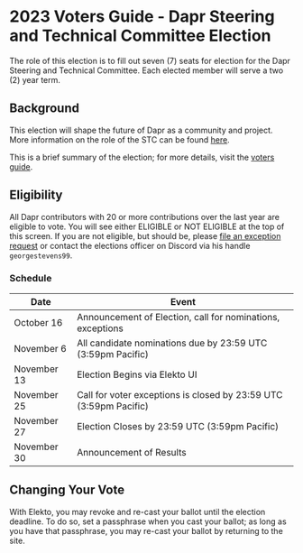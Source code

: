 # 2023 Voters Guide - Dapr Steering and Technical Committee Election

The role of this election is to fill out seven (7) seats for election for the Dapr Steering and Technical Committee.
Each elected member will serve a two (2) year term.  

## Background

This election will shape the future of Dapr as a community and project. More information on the role of the STC can be found [here](https://github.com/dapr/community/blob/master/steering-and-technical-committee-charter.md#charter).

This is a brief summary of the election; for more details, visit the [voters guide](voter-guide.md).

## Eligibility

All Dapr contributors with 20 or more contributions over the last year are eligible to vote. You will see either ELIGIBLE or NOT ELIGIBLE at the top of this screen. If you are not eligible, but should be, please [file an exception request](https://elekto.blacksmoke-b816ea16.eastus.azurecontainerapps.io/app/elections/2023-STC/exception) or contact the elections officer on Discord via his handle `georgestevens99`.

### Schedule

| Date         | Event                    |
| ------------ | ------------------------ |
| October 16   | Announcement of Election, call for nominations, exceptions |
| November 6   | All candidate nominations due by 23:59 UTC (3:59pm Pacific) |
| November 13  | Election Begins via Elekto UI |
| November 25  | Call for voter exceptions is closed by 23:59 UTC (3:59pm Pacific) |
| November 27  | Election Closes by 23:59 UTC (3:59pm Pacific) |
| November 30   | Announcement of Results |

## Changing Your Vote

With Elekto, you may revoke and re-cast your ballot until the election deadline.  To do so, set a passphrase when you cast your ballot; as long as you have that passphrase, you may re-cast your ballot by returning to the site.
